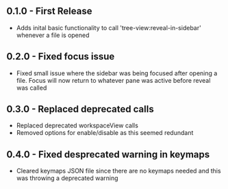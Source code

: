 ## 0.1.0 - First Release
* Adds inital basic functionality to call 'tree-view:reveal-in-sidebar' whenever a file is opened

## 0.2.0 - Fixed focus issue
* Fixed small issue where the sidebar was being focused after opening a file. Focus will now return to whatever pane was active before reveal was called

## 0.3.0 - Replaced deprecated calls
* Replaced deprecated workspaceView calls
* Removed options for enable/disable as this seemed redundant

## 0.4.0 - Fixed desprecated warning in keymaps
* Cleared keymaps JSON file since there are no keymaps needed and this was throwing a deprecated warning
